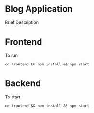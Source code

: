 # Blog Application

Brief Description

# Frontend

To run

```
cd frontend && npm install && npm start
```

# Backend

To start

```
cd frontend && npm install && npm start
```
